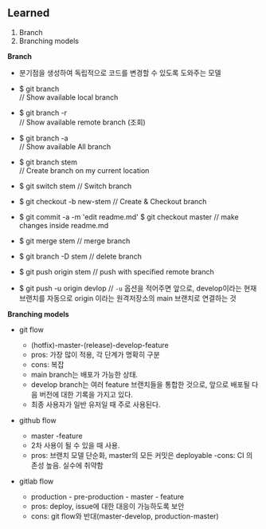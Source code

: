 ## Learned
1. Branch
2. Branching models

**Branch**
- 분기점을 생성하여 독립적으로 코드를 변경할 수 있도록 도와주는 모델

- $ git branch  
// Show available local branch

-  $ git branch -r  
// Show available remote branch (조회)

-  $ git branch -a  
// Show available All branch

- $ git branch stem  
// Create branch on my current location

- $ git switch stem
// Switch branch

-  $ git checkout -b new-stem
// Create & Checkout branch

- $ git commit -a -m 'edit readme.md' $ git checkout master
// make changes inside readme.md

- $ git merge stem
// merge branch

-  $ git branch -D stem
// delete branch

-  $ git push origin stem
// push with specified remote branch
- $ git push -u origin devlop
// `-u` 옵션을 적어주면 앞으로, develop이라는 현재 브랜치를 자동으로 origin 이라는 원격저장소의 main 브랜치로 연결하는 것

**Branching models**
- git flow 
    - (hotfix)-master-(release)-develop-feature
    - pros: 가장 많이 적용, 각 단계가 명확히 구분
    - cons: 복잡
    - main branch는 배포가 가능한 상태.
    - develop branch는 여러 feature 브랜치들을 통합한 것으로, 앞으로 배포될 다음 버전에 대한 기록을 가지고 있다.
    - 최종 사용자가 일반 유저일 때 주로 사용된다.

- github flow
    - master -feature
    - 2차 사용이 될 수 있을 때 사용.
    - pros: 브랜치 모델 단순화, master의 모든 커밋은 deployable
    -cons: CI 의존성 높음. 실수에 취약함
    
- gitlab flow
    - production - pre-production - master - feature
    - pros: deploy, issue에 대한 대응이 가능하도록 보안
    - cons: git flow와 반대(master-develop, production-master)

